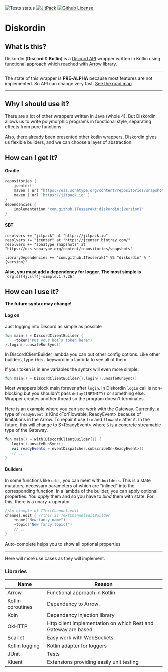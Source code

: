 ![Tests status](https://github.com/ITesserakt/diskordin/workflows/Test/badge.svg)
[![JitPack](https://jitpack.io/v/ITesserakt/diskordin.svg)](https://jitpack.io/#ITesserakt/diskordin)
[![Github License](https://img.shields.io/badge/license-Apache%20License%202.0-blue.svg?style=flat)](https://www.apache.org/licenses/LICENSE-2.0)

# Diskordin
## What is this?
Diskordin (**Dis**co**rd** & **Ko**tl**in**) is a [Discord API](https://discordapp.com/developers/docs/) wrapper written in Kotlin using
functional approach which reached with [Arrow](http://arrow-kt.io/) library.
***
The state of this wrapper is **PRE-ALPHA** because most features are not implemented. 
So API can change very fast.
[See the road map](https://github.com/ITesserakt/diskordin/issues/1).
***
## Why I should use it?
There are a lot of other wrappers written in Java (whole 4). 
But Diskordin allows us to write polymorphic programs in functional style, separating effects from pure functions 

Also, there already been presented other kotlin wrappers. 
Diskordin gives us flexible builders, and we can choose a layer of abstraction.
## How can I get it?
#### Gradle
```groovy
repositories {
    jcenter()
    maven { url "https://oss.sonatype.org/content/repositories/snapshots" }
    maven { url 'https://jitpack.io' }
}
dependencies {
    implementation 'com.github.ITesserakt:diskordin:{version}'
}
```
#### SBT 
```
resolvers += "jitpack" at "https://jitpack.io"
resolvers += "jcenter" at "https://jcenter.bintray.com/"
resolvers += "sonatype snapshots" at "https://oss.sonatype.org/content/repositories/snapshots"

libraryDependencies += "com.github.ITesserakt" %% "diskordin" % "{version}"
```
**Also, you must add a dependency for logger. The most simple is** 
`'org.slf4j:slf4j-simple:1.7.26'`
## How can I use it? 
**The future syntax may change!**

#### Log on

Just logging into Discord as simple as possible
```kotlin
fun main() = DiscordClientBuilder {
    +token("Put your bot`s token here")
}.login().unsafeRunSync()
```
In DiscordClientBuilder lambda you can put other config options.
 Like other builders, type `this.` keyword in a lambda to see all of them.
 
 If your token is in env variables the syntax will even more simple:
 ```kotlin
fun main() = DiscordClientBuilder{}.login().unsafeRunSync()
```

Most wrappers block main forever after `login`.
In Diskordin `login` call is non-blocking but you shouldn't pass `delay(INFINITY)` or something else. 
Wrapper creates another thread so the program doesn't terminates.

Here is an example where you can see work with the Gateway.
Currently, a type of `readyEvent` is Kind<ForFlowable, ReadyEvent> because of limitations in the Arrow.
To repair it use `fix` and `flowable` after it.
In the future, this will change to S\<ReadyEvent\> where `S` is a concrete streamable type of the Gateway.
 ```kotlin
 fun main() = with(DiscordClientBuilder{}) {
    login().unsafeRunSync()
    val readyEvents = eventDispatcher.subscribeOn<ReadyEvent>()
    // ...
}
```

#### Builders

In some functions like `edit`, you can meet with `builders`.
This is a state mutators, necessary parameters of which are "inlined" into the corresponding function.
In a lambda of the builder, you can apply optional properties.
 You _apply_ them and so you have to _bind_ them with state. 
 For this, there is a unary + operator.   
```kotlin
//An example of ITextChannel.edit
channel.edit { //this is TextChannelEditBuilder
    +name("New fancy name")
    +topic("New fancy topic!")
    // ...
}
```
Auto-complete helps you to show all optional properties
***

Here will more use cases as they will implement.

### Libraries
|Name               | Reason                                                        |
| ----------------- | ------------------------------------------------------------- |
| Arrow             | Functional approach in Kotlin                                 |
| Kotlin coroutines | Dependency to Arrow.                                          |
| Koin              | Dependency injection library                                  |
| OkHTTP            | Http client implementation on which Rest and Gateway are based|
| Scarlet           | Easy work with WebSockets                                     |
| Kotlin logging    | Kotlin adapter for loggers                                    |
| JUnit             | Tests                                                         |
| Kluent            | Extensions providing easily unit testing                      |

